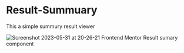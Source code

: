 # Result-Summuary
This a simple summury result viewer 

![Screenshot 2023-05-31 at 20-26-21 Frontend Mentor Result sumary component](https://github.com/DasunDK/Result-Summuary/assets/98402154/385b4a99-6aac-4928-8679-887b186960ed)
